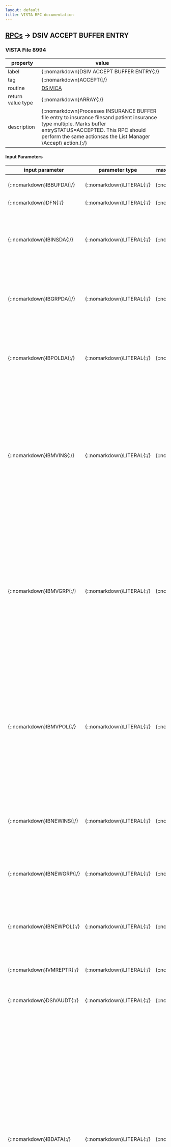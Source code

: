 ```yaml
---
layout: default
title: VISTA RPC documentation
---
```




## [RPCs](TableOfContent.md) &#8594; DSIV ACCEPT BUFFER ENTRY 



### VISTA File 8994 


 property | value 
--- | --- 
 label | {::nomarkdown}DSIV ACCEPT BUFFER ENTRY{:/}
 tag | {::nomarkdown}ACCEPT{:/}
 routine | [DSIVICA](http://code.osehra.org/dox/Routine_DSIVICA_source.html)
 return value type | {::nomarkdown}ARRAY{:/}
 description | {::nomarkdown}Processes INSURANCE BUFFER file entry to insurance filesand patient insurance type multiple.  Marks buffer entrySTATUS=ACCEPTED.  This RPC should perform the same actionsas the List Manager \Accept\ action.{:/}

#### Input Parameters

| input parameter | parameter type | maximum data length | required | description | 
| --- | --- | --- | --- | --- | 
| {::nomarkdown}IBBUFDA{:/} | {::nomarkdown}LITERAL{:/} | {::nomarkdown}16{:/} | {::nomarkdown}true{:/} | {::nomarkdown}INSURANCE BUFFER file IEN to be processed.{:/} | 
| {::nomarkdown}DFN{:/} | {::nomarkdown}LITERAL{:/} | {::nomarkdown}16{:/} | {::nomarkdown}true{:/} | {::nomarkdown}PATIENT file IEN.{:/} | 
| {::nomarkdown}IBINSDA{:/} | {::nomarkdown}LITERAL{:/} | {::nomarkdown}16{:/} | {::nomarkdown}true{:/} | {::nomarkdown}INSURANCE COMPANY file IEN if not adding a new entry.This parameter is optional but must be present if theIBNEWINS parameter value is false (not adding a newINSURANCE COMPANY entry).{:/} | 
| {::nomarkdown}IBGRPDA{:/} | {::nomarkdown}LITERAL{:/} | {::nomarkdown}36{:/} | {::nomarkdown}true{:/} | {::nomarkdown}GROUP INSURANCE PLAN file IEN if not adding a new entry.This parameter is optional but must be present if theIBNEWGRP parameter value is false (not adding a newGROUP INSURANCE PLAN entry).{:/} | 
| {::nomarkdown}IBPOLDA{:/} | {::nomarkdown}LITERAL{:/} | {::nomarkdown}16{:/} | {::nomarkdown}true{:/} | {::nomarkdown}IEN of INSURANCE TYPE sub-file (#2.312) of PATIENT fileif not adding a new entry.  This parameter must be presentif the INSURANCE BUFFER data will update an existing entryin the INSURANCE TYPE multiple.{:/} | 
| {::nomarkdown}IBMVINS{:/} | {::nomarkdown}LITERAL{:/} | {::nomarkdown}1{:/} | {::nomarkdown}true{:/} | {::nomarkdown}Flag indicating whether buffer data will 1=Merge, 2=Overwrite, 3=Replacedata in file #36.  Default is 2=Overwrite. In the List Manager interfaceflag value 4 means \individually accept.\  This value is not valid in theRemote Procedure Call. The terms \merge,\ \overwrite,\ and \replace\ aredefined as follows:  TYPE    - 1 = Merge     (only buffer data moved to blank fields                          in ins file, no replace)           2 = Overwrite (all buffer data moved to ins file,                          replace existing data)           3 = Replace   (all buffer data including null move to                          ins file)                         ins file){:/} | 
| {::nomarkdown}IBMVGRP{:/} | {::nomarkdown}LITERAL{:/} | {::nomarkdown}1{:/} | {::nomarkdown}true{:/} | {::nomarkdown}Flag indicating whether buffer data will 1=Merge, 2=Overwrite, 3=Replacedata in file #355.3.  Default is 2=Overwrite. In the List Managerinterface flag value 4 means \individually accept.\  This value is notvalid in the Remote Procedure Call. The terms \merge,\ \overwrite,\ and\replace\ are defined as follows:  TYPE    - 1 = Merge     (only buffer data moved to blank fields                          in ins file, no replace)           2 = Overwrite (all buffer data moved to ins file,                          replace existing data)           3 = Replace   (all buffer data including null move to                          ins file)                         ins file){:/} | 
| {::nomarkdown}IBMVPOL{:/} | {::nomarkdown}LITERAL{:/} | {::nomarkdown}1{:/} | {::nomarkdown}true{:/} | {::nomarkdown}Flag indicating whether buffer data will 1=Merge, 2=Overwrite, 3=Replacedata in subfile #2.312.  Default is 2=Overwrite. In the List Managerinterface flag value 4 means \individually accept.\  This value is notvalid in the Remote Procedure Call. The terms \merge,\ \overwrite,\ and\replace\ are defined as follows: TYPE    - 1 = Merge     (only buffer data moved to blank fields                         in ins file, no replace)          2 = Overwrite (all buffer data moved to ins file,                         replace existing data)          3 = Replace   (all buffer data including null move to                         ins file)                         ins file){:/} | 
| {::nomarkdown}IBNEWINS{:/} | {::nomarkdown}LITERAL{:/} | {::nomarkdown}1{:/} | {::nomarkdown}true{:/} | {::nomarkdown}Flag indicating that a new entry should be created in theINSURANCE COMPANY file (#36).  1=TRUE (Create new entry)0=FALSE (Default - Do not create new entry).{:/} | 
| {::nomarkdown}IBNEWGRP{:/} | {::nomarkdown}LITERAL{:/} | {::nomarkdown}1{:/} | {::nomarkdown}true{:/} | {::nomarkdown}Flag indicating that a new entry should be created in theGROUP INSURANCE PLAN file (#355.3).  1=TRUE (Create new entry)0=FALSE (Default - Do not create new entry).{:/} | 
| {::nomarkdown}IBNEWPOL{:/} | {::nomarkdown}LITERAL{:/} | {::nomarkdown}1{:/} | {::nomarkdown}true{:/} | {::nomarkdown}Flag indicating that a new entry should be created in theINSURANCE TYPE subfile (#2.312).  1=TRUE (Create new entry)0=FALSE (Default - Do not create new entry).{:/} | 
| {::nomarkdown}IVMREPTR{:/} | {::nomarkdown}LITERAL{:/} | {::nomarkdown}4{:/} | {::nomarkdown}true{:/} | {::nomarkdown}Internal entry number in IVM REASONS FOR NOT UPLOADING INSURANCEfile (#301.91) if applicable.{:/} | 
| {::nomarkdown}DSIVAUDT{:/} | {::nomarkdown}LITERAL{:/} | {::nomarkdown}10{:/} | {::nomarkdown}true{:/} | {::nomarkdown}Internal entry number in File #19625.  Used when filing COMMENT fields.{:/} | 
| {::nomarkdown}IBDATA{:/} | {::nomarkdown}LITERAL{:/} | {::nomarkdown}100{:/} | {::nomarkdown}true{:/} | {::nomarkdown}IBDATA array containts the following variables and data in an array e.g. IBDATA(1)=\IBINSDA^1002\      IBDATA(2)=\INGRPDA^\      IBINSDA=File 36 IEN if not adding new entryIBGRPDA=File 355.3 IEN if not adding new entryIBPOLDA=File 2.312 IEN if not adding new entryIBMVINS=Type for INSURANCE 1=Merge, 2=Overwrite, 3=Replace, 4=(n/a)IBMVGRP=Type for GROUP     1=Merge, 2=Overwrite, 3=Replace, 4=(n/a)IBMVPOL=Type for POLICY    1=Merge, 2=Overwrite, 3=Replace, 4=(n/a)IBNEWINS=Add new INSURANCE COMPANY flag (non-zero means add)IBNEWGRP=Add new GROUP INSURANCE PLAN flag (non-zero means add)IBNEWPOL=Add new patient insurance policy (non-zero means add)IVMREPTR=File 301.91 IEN if applicable (IVM REASONS FOR NOT UPLOADING..)DSIVAUDT=File 19625 IEN if updating pt policy or group plan COMMENTIBELIG=to copy eIV report to pt elig/benefits 0=no,1=yes{:/} | 

{::nomarkdown} <br/><br/><p style="font-size: 11px">Generated on January 19th 2017, 8:55:12 am</p>{:/}
